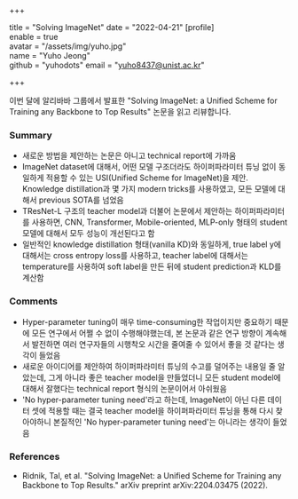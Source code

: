 +++

title = "Solving ImageNet"
date = "2022-04-21"
[profile]  
	enable = true  
	avatar = "/assets/img/yuho.jpg"  
	name = "Yuho Jeong"  
	github = "yuhodots"
	email = "yuho8437@unist.ac.kr"

+++

이번 달에 알리바바 그룹에서 발표한 "Solving ImageNet: a Unified Scheme for Training any Backbone to Top Results" 논문을 읽고 리뷰합니다.

<!--more-->

### Summary

- 새로운 방법을 제안하는 논문은 아니고 technical report에 가까움
- ImageNet dataset에 대해서, 어떤 모델 구조더라도 하이퍼파라미터 튜닝 없이 동일하게 적용할 수 있는 USI(Unified Scheme for ImageNet)을 제안. Knowledge distillation과 몇 가지 modern tricks를 사용하였고, 모든 모델에 대해서 previous SOTA를 넘었음
- TResNet-L 구조의 teacher model과 더불어 논문에서 제안하는 하이퍼파라미터를 사용하면, CNN, Transformer, Mobile-oriented, MLP-only 형태의 student 모델에 대해서 모두 성능이 개선된다고 함
- 일반적인 knowledge distillation 형태(vanilla KD)와 동일하게, true label y에 대해서는 cross entropy loss를 사용하고, teacher label에 대해서는 temperature를 사용하여 soft label을 만든 뒤에 student prediction과 KLD를 계산함

### Comments

- Hyper-parameter tuning이 매우 time-consuming한 작업이지만 중요하기 때문에 모든 연구에서 어쩔 수 없이 수행해야했는데, 본 논문과 같은 연구 방향이 계속해서 발전하면 여러 연구자들의 시행착오 시간을 줄여줄 수 있어서 좋을 것 같다는 생각이 들었음
- 새로운 아이디어를 제안하여 하이퍼파라미터 튜닝의 수고를 덜어주는 내용일 줄 알았는데, 그게 아니라 좋은 teacher model을 만들었더니 모든 student model에 대해서 잘했다는 technical report 형식의 논문이어서 아쉬웠음
- 'No hyper-parameter tuning need'라고 하는데, ImageNet이 아닌 다른 데이터 셋에 적용할 때는 결국 teacher model을 하이퍼파라미터 튜닝을 통해 다시 찾아야하니 본질적인 'No hyper-parameter tuning need'는 아니라는 생각이 들었음

### References

- Ridnik, Tal, et al. "Solving ImageNet: a Unified Scheme for Training any Backbone to Top Results." arXiv preprint arXiv:2204.03475 (2022).
